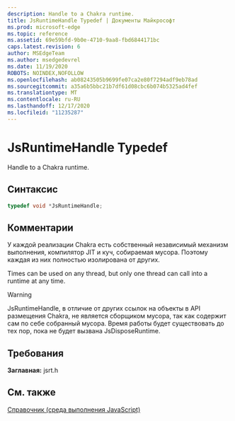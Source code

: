 ```yaml
---
description: Handle to a Chakra runtime.
title: JsRuntimeHandle Typedef | Документы Майкрософт
ms.prod: microsoft-edge
ms.topic: reference
ms.assetid: 69e59bfd-9b0e-4710-9aa8-fbd6844171bc
caps.latest.revision: 6
author: MSEdgeTeam
ms.author: msedgedevrel
ms.date: 11/19/2020
ROBOTS: NOINDEX,NOFOLLOW
ms.openlocfilehash: ab08243505b9699fe07ca2e80f7294adf9eb78ad
ms.sourcegitcommit: a35a6b5bbc21b7df61d08cbc6b074b5325ad4fef
ms.translationtype: MT
ms.contentlocale: ru-RU
ms.lasthandoff: 12/17/2020
ms.locfileid: "11235287"
---
```

# JsRuntimeHandle Typedef

Handle to a Chakra runtime.  
  
## Синтаксис  
  
```cpp  
typedef void *JsRuntimeHandle;  
```  
  
## Комментарии  
 У каждой реализации Chakra есть собственный независимый механизм выполнения, компилятор JIT и куч, собираемая мусора. Поэтому каждая из них полностью изолирована от других.  
  
 Times can be used on any thread, but only one thread can call into a runtime at any time.  
  
> [!WARNING]
>  JsRuntimeHandle, в отличие от других ссылок на объекты в API размещения Chakra, не является сборщиком мусора, так как содержит сам по себе собранный мусора. Время работы будет существовать до тех пор, пока не будет вызвана JsDisposeRuntime.  
  
## Требования  
 **Заглавная:** jsrt.h  
  
## См. также  
 [Справочник (среда выполнения JavaScript)](../chakra-hosting/reference-javascript-runtime.md)
